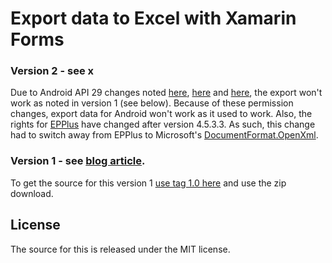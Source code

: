 # Export data to Excel with Xamarin Forms

### Version 2 - see x<p>
Due to Android API 29 changes noted [here](https://keithbeattyblog.wordpress.com/2021/09/20/using-xamarin-android-with-mediastore-part-1/), [here](https://keithbeattyblog.wordpress.com/2021/11/14/using-xamarin-android-with-mediastore-part-2/) and [here](https://keithbeattyblog.wordpress.com/2021/12/26/using-xamarin-android-with-mediastore-part-3/), the export won't work as noted in version 1 (see below). Because of these permission changes, export data for Android won't work as it used to work. Also, the rights for [EPPlus](https://www.nuget.org/packages/EPPlus/) have changed after version 4.5.3.3. As such, this change had to switch away from EPPlus to Microsoft's [DocumentFormat.OpenXml](https://www.nuget.org/packages/DocumentFormat.OpenXml/). 

### Version 1 - see [blog article](https://keithbeattyblog.wordpress.com/2020/01/11/xamarin-exporting-data-to-excel/).<p>
To get the source for this version 1 [use tag 1.0 here](https://github.com/b12kab/XamarinExport/tags) and use the zip download. 

## License
The source for this is released under the MIT license. 
